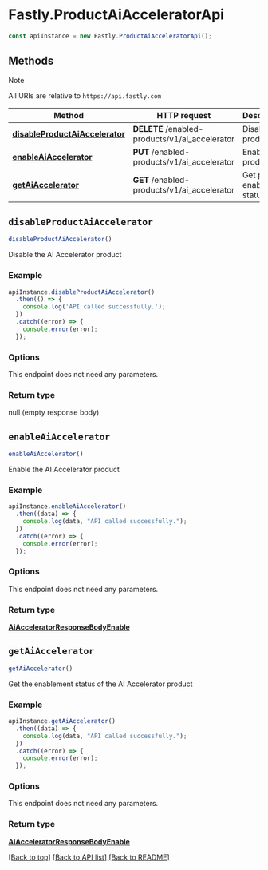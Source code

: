 # Fastly.ProductAiAcceleratorApi

```javascript
const apiInstance = new Fastly.ProductAiAcceleratorApi();
```
## Methods

> [!NOTE]
> All URIs are relative to `https://api.fastly.com`

Method | HTTP request | Description
------ | ------------ | -----------
[**disableProductAiAccelerator**](ProductAiAcceleratorApi.md#disableProductAiAccelerator) | **DELETE** /enabled-products/v1/ai_accelerator | Disable product
[**enableAiAccelerator**](ProductAiAcceleratorApi.md#enableAiAccelerator) | **PUT** /enabled-products/v1/ai_accelerator | Enable product
[**getAiAccelerator**](ProductAiAcceleratorApi.md#getAiAccelerator) | **GET** /enabled-products/v1/ai_accelerator | Get product enablement status


## `disableProductAiAccelerator`

```javascript
disableProductAiAccelerator()
```

Disable the AI Accelerator product

### Example

```javascript
apiInstance.disableProductAiAccelerator()
  .then(() => {
    console.log('API called successfully.');
  })
  .catch((error) => {
    console.error(error);
  });
```

### Options

This endpoint does not need any parameters.

### Return type

null (empty response body)


## `enableAiAccelerator`

```javascript
enableAiAccelerator()
```

Enable the AI Accelerator product

### Example

```javascript
apiInstance.enableAiAccelerator()
  .then((data) => {
    console.log(data, "API called successfully.");
  })
  .catch((error) => {
    console.error(error);
  });
```

### Options

This endpoint does not need any parameters.

### Return type

[**AiAcceleratorResponseBodyEnable**](AiAcceleratorResponseBodyEnable.md)


## `getAiAccelerator`

```javascript
getAiAccelerator()
```

Get the enablement status of the AI Accelerator product

### Example

```javascript
apiInstance.getAiAccelerator()
  .then((data) => {
    console.log(data, "API called successfully.");
  })
  .catch((error) => {
    console.error(error);
  });
```

### Options

This endpoint does not need any parameters.

### Return type

[**AiAcceleratorResponseBodyEnable**](AiAcceleratorResponseBodyEnable.md)


[[Back to top]](#) [[Back to API list]](../../README.md#endpoints)
[[Back to README]](../../README.md)

